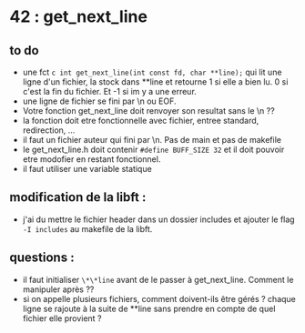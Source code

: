 # 42 : get_next_line


## to do

- une fct ```c int get_next_line(int const fd, char **line);``` qui lit une ligne d'un fichier, la stock dans **line et retourne 1 si elle a bien lu. 0 si c'est la fin du fichier. Et -1 si im y a une erreur.
- une ligne de fichier se fini par \n ou EOF.
- Votre fonction get_next_line doit renvoyer son resultat sans le \n ?? 
- la fonction doit etre fonctionnelle avec fichier, entree standard, redirection, ...
- il faut un fichier auteur qui fini par \n. Pas de main et pas de makefile
- le get_next_line.h doit contenir `#define BUFF_SIZE 32` et il doit pouvoir etre modofier en restant fonctionnel.
- il faut utiliser une variable statique


## modification de la libft :

- j'ai du mettre le fichier header dans un dossier includes et ajouter le flag `-I includes` au makefile de la libft.


## questions :

- il faut initialiser `\*\*line` avant de le passer à get_next_line. Comment le manipuler après ??
- si on appelle plusieurs fichiers, comment doivent-ils être gérés ? chaque ligne se rajoute à la suite de \*\*line sans prendre en compte de quel fichier elle provient ? 
